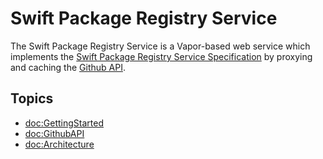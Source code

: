 # Swift Package Registry Service

The Swift Package Registry Service is a Vapor-based web service which 
implements the [Swift Package Registry Service Specification](https://github.com/swiftlang/swift-package-manager/blob/main/Documentation/PackageRegistry/Registry.md)
by proxying and caching the [Github API](https://docs.github.com/en/rest?apiVersion=2022-11-28).

## Topics

- <doc:GettingStarted>
- <doc:GithubAPI>
- <doc:Architecture>
